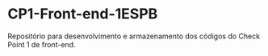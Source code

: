 # CP1-Front-end-1ESPB
Repositório para desenvolvimento e armazenamento dos códigos do Check Point 1 de front-end.
